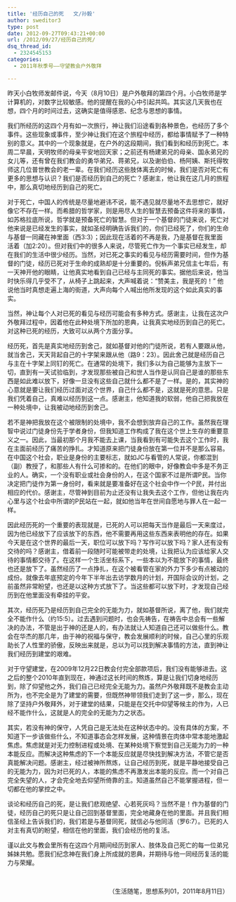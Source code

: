 ```yaml
---
title: '经历自己的死   文/孙毅'
author: sweditor3
type: post
date: 2012-09-27T09:43:21+00:00
url: /2012/09/27/经历自己的死/
dsq_thread_id:
  - 2324545153
categories:
  - 2011年秋季号——守望教会户外敬拜

---
```

昨天小白牧师发邮件说，今天（8月10日）是户外敬拜的第四个月。小白牧师是学计算机的，对数字比较敏感。他的提醒在我的心中引起共鸣。其实这几天我也在想，四个月的时间过去，这确实是值得感恩、纪念与思想的事情。

我们所经历的这四个月有如一次旅行，神让我们沿途看到各种景色，也经历了多个事件。这些现象或事件，至少神让我们在这个旅程中经历，都给事情赋予了一种特别的意义。其中的一个现象就是，在户外的这段期间，我们看到和经历到死亡。本周二早晨，天明牧师的母亲平安地回天家；之前还有杨建弟兄的母亲、国永弟兄的女儿等，还有曾在我们教会的勇华弟兄、蒋弟兄，以及谢伯伯、杨阿姨、斯托得牧师这几位普世教会的老一辈。在我们经历这些肢体离去的时候，我们是否对死亡有更多的思想与认识？我们是否经历到自己的死亡？感谢主，他让我在这几月的旅程中，那么真切地经历到自己的死亡。

对于死亡，中国人的传统是尽量地避讳不说，能不遇见就尽量地不去思想它，就好像它不存在一样。而希腊的哲学家，则是用尽人生的智慧去预备这件将来的事情，如苏格拉底所说，哲学就是预备死亡的智慧。但对于一个基督的门徒来说，死亡对他来说是已经发生的事实，就如圣经明确告诉我们的，你们已经死了，你们的生命与基督一同藏在神里面（西3:3）；因此现在活着的不再是我，乃是基督在我里面活着（加2:20）。但对我们中的很多人来说，尽管死亡作为一个事实已经发生，却在我们的生活中很少经历。当然，对已死之事实的看见与经历需要时间，但作为基督的门徒，经历已死对于生命的成熟却是十分重要的。倪柝声弟兄信主七年后，有一天神开他的眼睛，让他真实地看到自己已经与主同死的事实。据他后来说，他当时快乐得几乎受不了，从椅子上跳起来，大声喊着说：“赞美主，我是死的！” 他说他当时真想走遍上海的街道，大声向每个人喊出他所发现的这个如此真实的事实。

当然，神让每个人对已死的看见与经历可能会有多种方式。感谢主，让我在这次户外敬拜过程中，因着他在此种处境下所加的恩典，让我真实地经历到自己的死亡。对这种已死的经历，大致可以从两个方面分享。

经历死，首先是真实地经历到舍己，就如基督对他的门徒所说，若有人要跟从他，就当舍己，天天背起自己的十字架来跟从他（路9：23）。因此舍己就是经历自己与主在十字架上同钉的死亡。在通常的处境下，我们多以为自己能够为主放下一切，直到有一天试验临到，才发现那些被自己和世人当作是认同自己是谁的那些东西是如此难以放下，好像一旦没有这些自己就什么都不是了一样。是的，其实神的心意就是要让我们经历过面对这个世界，自己什么都不是，这就是死的意思。只是我们凭着自己，真难以经历到这一点。感谢主，他知道我的软弱，他自己把我放在一种处境中，让我被动地经历到舍己。

若不是神把我放在这个被限制的处境中，我不会想到放弃自己的工作。虽然我在理智中说过门徒身份先于学者身份，但我知道工作构成了我在这个世上生存的重要意义之一。因此，当最初那个月我不能去上课，当我看到有可能失去这个工作时，我在主面前经历了痛苦的挣扎。才知道原来把门徒身份放在第一位并不是那么容易。在中国这个社会，职业是身份的主要标志，就如JC与看管的人常说，你都混到（副）教授了，和那些人有什么可掺和的。在他们的眼中，好像教会中多是不务正业的人。确实，一个没有职业或社会身份的人，在这个国家不过是所谓P民。当你决定把门徒作为第一身份时，看来就是要准备好在这个社会中作一个P民，并付出相应的代价。感谢主，尽管神到目前为止还没有让我失去这个工作，但他让我在内心里与这个社会中所谓的P民站在一起，就如他当年在世间自愿地与罪人在一起一样。

因此经历死的一个重要的表现就是，已死的人可以把每天当作是最后一天来度过，因为他已经放下了应该放下的东西，他不需要再用这些东西来表明他的存在。如果今天是在这个世界的最后一天，职位可以放下吗？写作可以放下吗？家人还有没有交待的吗？感谢主，借着前一段随时可能被带走的处境，让我把认为应该给家人交待的事情都交待了。在这样一个生活坐标系下，一些本以为不能放下的事情，最终也还是放下了。虽然经历了一点挣扎，在这个被看管在家的外力下多少有点被动的成份。就像去年底预定的今年下半年出去访学数月的计划，开国际会议的计划，之前虽然非常盼望，也还是以这种方式放下了。当这些都可以放下时，才发现自己经历到在他里面没有牵挂的平安。

其次，经历死乃是经历到自己完全的无能为力，就如基督所说，离了他，我们就完全不能作什么（约15:5）。过去遇到问题时，也会先祷告，在祷告中总会有一些解决的办法，不管是出于神的还是人的，有办法就让人知道自己还可以做些什么。教会在华杰的那几年，由于神的祝福与保守，教会发展顺利的时候，自己心里的乐观助长了人性里的骄傲，反映出来就是，总以为可以找到解决事情的方法，直到神让我们经历到建堂的艰难。

对于守望建堂，在2009年12月22日教会付完全部款项后，我们没有能够进去。这之后的整个2010年直到现在，神通过这长时间的熬炼，算是让我们切身地经历到，除了仰望他之外，我们自己已经完全无能为力。虽然户外敬拜既不是教会主动所为，也不完全是为了建堂的需要，但既然神带领我们走到了这一步，那么，现在除了坚持户外敬拜外，对于建堂的结果，只能是在交托中仰望等候主的作为，人已经不能作什么，这就是人的完全的无能为力之状态。

其实，若没有神的保守，人凭自己是无法处在这种状态中的。没有具体的方案，不知道下一步该做些什么，不知道事态会怎样发展，这种情景在肉体中常本能地激起焦虑。焦虑就是对无力控制进程或处境、在某种处境下察觉到自己无能为力的一种本能反应。而解决这种焦虑的下一个本能反应就是尽快找到解决方法，不管它是否真能解决问题。感谢主，经过被神所熬炼，让自己经历到死，就是平静地接受自己的无能为力，因为对已死的人，本能的焦虑不再激发出本能的反应。而一个对自己完全失望的人，才会完全地去仰望所倚靠的主。知道虽然自己不能掌握进程，但一切都在他的掌控之中。

谈论和经历自己的死，是让我们悲观绝望、心若死灰吗？当然不是！作为基督的门徒，经历自己的死只是让自己回到基督里面，完全地藏身在他的里面。并且我们相信圣经上告诉我们的，我们若是与基督同死，就信必与他同活（罗6:7）。已死的人对主有真切的盼望，相信在他的里面，我们会经历他的复活。

谨以此文与教会里所有在这四个月期间经历到家人、肢体及自己死亡的每一位弟兄姊妹共勉。愿我们纪念神在我们身上所成就的恩典，并期待与他一同经历复活的能力与荣耀。

&nbsp;

<p style="text-align: right;">
  （生活随笔，思想系列01，2011年8月11日）
</p>